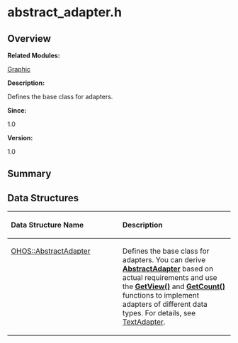 # abstract\_adapter.h<a name="ZH-CN_TOPIC_0000001055358068"></a>

## **Overview**<a name="section278632051093524"></a>

**Related Modules:**

[Graphic](Graphic.md)

**Description:**

Defines the base class for adapters. 

**Since:**

1.0

**Version:**

1.0

## **Summary**<a name="section1048905658093524"></a>

## Data Structures<a name="nested-classes"></a>

<a name="table1049866617093524"></a>
<table><thead align="left"><tr id="row910238848093524"><th class="cellrowborder" valign="top" width="50%" id="mcps1.1.3.1.1"><p id="p696774265093524"><a name="p696774265093524"></a><a name="p696774265093524"></a>Data Structure Name</p>
</th>
<th class="cellrowborder" valign="top" width="50%" id="mcps1.1.3.1.2"><p id="p1605986850093524"><a name="p1605986850093524"></a><a name="p1605986850093524"></a>Description</p>
</th>
</tr>
</thead>
<tbody><tr id="row617606030093524"><td class="cellrowborder" valign="top" width="50%" headers="mcps1.1.3.1.1 "><p id="p618680112093524"><a name="p618680112093524"></a><a name="p618680112093524"></a><a href="OHOS-AbstractAdapter.md">OHOS::AbstractAdapter</a></p>
</td>
<td class="cellrowborder" valign="top" width="50%" headers="mcps1.1.3.1.2 "><p id="p1161900378093524"><a name="p1161900378093524"></a><a name="p1161900378093524"></a>Defines the base class for adapters. You can derive <strong id="b1581371023093524"><a name="b1581371023093524"></a><a name="b1581371023093524"></a><a href="OHOS-AbstractAdapter.md">AbstractAdapter</a></strong> based on actual requirements and use the <strong id="b562481164093524"><a name="b562481164093524"></a><a name="b562481164093524"></a><a href="Graphic.md#gab155b2f4a6d8fd97755dcd1e6d3d8361">GetView()</a></strong> and <strong id="b673112638093524"><a name="b673112638093524"></a><a name="b673112638093524"></a><a href="Graphic.md#ga67021b360d4097c475d5e24519b5276d">GetCount()</a></strong> functions to implement adapters of different data types. For details, see <a href="OHOS-TextAdapter.md">TextAdapter</a>. </p>
</td>
</tr>
</tbody>
</table>

